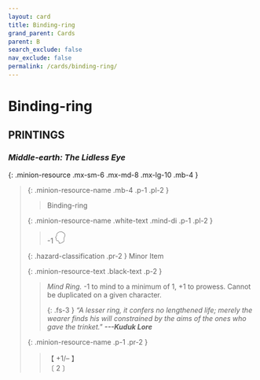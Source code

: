 ```yaml
---
layout: card
title: Binding-ring
grand_parent: Cards
parent: B
search_exclude: false
nav_exclude: false
permalink: /cards/binding-ring/
---
```


# Binding-ring


## PRINTINGS


### _Middle-earth: The Lidless Eye_

{: .minion-resource .mx-sm-6 .mx-md-8 .mx-lg-10 .mb-4 }
> {: .minion-resource-name .mb-4 .p-1 .pl-2 }
> > <div class="hazard-mp"></div>
> > <div class="card-name">Binding-ring</div>
>
> {: .minion-resource-name .white-text .mind-di .p-1 .pl-2 }
> > -1 ![](/assets/images/mind.svg)
>
> {: .hazard-classification .pr-2 }
> Minor Item
>
> {: .minion-resource-text .black-text .p-2 }
> > _Mind Ring._ -1 to mind to a minimum of 1, +1 to prowess. Cannot be duplicated on a given character. 
> > 
> > {: .fs-3 } 
> > _“A lesser ring, it confers no lengthened life; merely the wearer finds his will constrained by the aims of the ones who gave the trinket."_ ***---&#65279;Kuduk&nbsp;Lore*** 
> 
> {: .minion-resource-name .p-1 .pr-2 }
> > <div class="card-shield">【 +1/&ndash; 】</div>
> > <div class="card-corruption-white">〔 2 〕</div>
